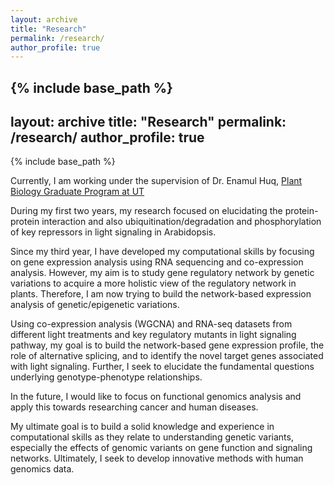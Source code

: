 ```yaml
---
layout: archive
title: "Research"
permalink: /research/
author_profile: true
---
```


{% include base_path %}
---
layout: archive
title: "Research"
permalink: /research/
author_profile: true
---

{% include base_path %}

Currently, I am working under the supervision of Dr. Enamul Huq, [Plant Biology Graduate Program at UT](https://sites.cns.utexas.edu/huq/home)

During my first two years, my research focused on elucidating the protein-protein interaction and also ubiquitination/degradation and phosphorylation of key repressors in light signaling in Arabidopsis.

Since my third year, I have developed my computational skills by focusing on gene expression analysis using RNA sequencing and co-expression analysis.
However, my aim is to study gene regulatory network by genetic variations to acquire a more holistic view of the regulatory network in plants. 
Therefore, I am now trying to build the network-based expression analysis of genetic/epigenetic variations. 

Using co-expression analysis (WGCNA) and RNA-seq datasets from different light treatments and key regulatory mutants in light signaling pathway, my goal is to build the network-based gene expression profile, the role of alternative splicing, and to identify the novel target genes associated with light signaling.
Further, I seek to elucidate the fundamental questions underlying genotype-phenotype relationships. 

In the future, I would like to focus on functional genomics analysis and apply this towards researching cancer and human diseases. 

My ultimate goal is to build a solid knowledge and experience in computational skills as they relate to understanding genetic variants, especially the effects of genomic variants on gene function and signaling networks. 
Ultimately, I seek to develop innovative methods with human genomics data. 
